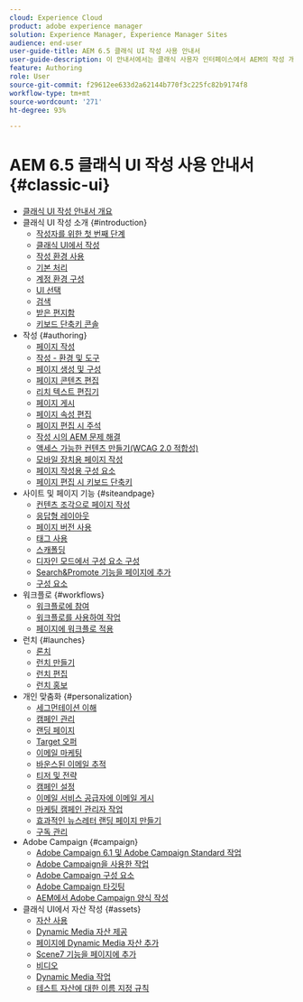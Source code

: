 ```yaml
---
cloud: Experience Cloud
product: adobe experience manager
solution: Experience Manager, Experience Manager Sites
audience: end-user
user-guide-title: AEM 6.5 클래식 UI 작성 사용 안내서
user-guide-description: 이 안내서에서는 클래식 사용자 인터페이스에서 AEM의 작성 개념을 다룹니다.
feature: Authoring
role: User
source-git-commit: f29612ee633d2a62144b770f3c225fc82b9174f8
workflow-type: tm+mt
source-wordcount: '271'
ht-degree: 93%

---
```



# AEM 6.5 클래식 UI 작성 사용 안내서 {#classic-ui}

+ [클래식 UI 작성 안내서 개요](home.md)
+ 클래식 UI 작성 소개 {#introduction}
   + [작성자를 위한 첫 번째 단계](classic-page-author-first-steps.md)
   + [클래식 UI에서 작성](classicui.md)
   + [작성 환경 사용](author-env.md)
   + [기본 처리](author-env-basic-handling.md)
   + [계정 환경 구성](author-env-user-props.md)
   + [UI 선택](author-env-select-ui.md)
   + [검색](author-env-search.md)
   + [받은 편지함](author-env-inbox.md)
   + [키보드 단축키 콘솔](author-env-keyboard-shortcuts.md)
+ 작성 {#authoring}
   + [페이지 작성](classic-page-author.md)
   + [작성 - 환경 및 도구](classic-page-author-env-tools.md)
   + [페이지 생성 및 구성](classic-page-author-manage-pages.md)
   + [페이지 콘텐츠 편집](classic-page-author-edit-content.md)
   + [리치 텍스트 편집기](classic-page-author-rich-text-editor.md)
   + [페이지 게시](classic-page-author-publish-pages.md)
   + [페이지 속성 편집](classic-page-author-edit-page-properties.md)
   + [페이지 편집 시 주석](classic-page-author-annotations.md)
   + [작성 시의 AEM 문제 해결](classic-page-author-troubleshooting.md)
   + [액세스 가능한 컨텐츠 만들기(WCAG 2.0 적합성)](classic-page-author-accessible-content.md)
   + [모바일 장치용 페이지 작성](classic-feature-mobile.md)
   + [페이지 작성용 구성 요소](classic-page-author-edit-mode.md)
   + [페이지 편집 시 키보드 단축키](classic-page-author-keyboard-shortcuts.md)
+ 사이트 및 페이지 기능 {#siteandpage}
   + [컨텐츠 조각으로 페이지 작성](classic-page-author-content-fragments.md)
   + [응답형 레이아웃](classic-page-author-responsive-layout.md)
   + [페이지 버전 사용](classic-page-author-work-with-versions.md)
   + [태그 사용](classic-feature-tags.md)
   + [스캐폴딩](classic-feature-scaffolding.md)
   + [디자인 모드에서 구성 요소 구성](classic-page-author-design-mode.md)
   + [Search&amp;Promote 기능을 페이지에 추가](classic-feature-search-promote.md)
   + [구성 요소](classic-page-author-default-components.md)
+ 워크플로 {#workflows}
   + [워크플로에 참여](classic-workflows-participating.md)
   + [워크플로를 사용하여 작업](classic-workflows.md)
   + [페이지에 워크플로 적용](classic-workflows-applying.md)
+ 런치 {#launches}
   + [론치](classic-launches.md)
   + [런치 만들기](classic-launches-creating.md)
   + [런치 편집](classic-launches-editing.md)
   + [런치 홍보](classic-launches-promoting.md)
+ 개인 맞춤화 {#personalization}
   + [세그먼테이션 이해](classic-personalization-campaigns-segmentation.md)
   + [캠페인 관리](classic-personalization-campaigns.md)
   + [랜딩 페이지](classic-personalization-campaigns-landingpage.md)
   + [Target 오퍼](classic-personalization-campaigns-target-offers.md)
   + [이메일 마케팅](classic-personalization-campaigns-email.md)
   + [바운스된 이메일 추적](classic-personalization-campaigns-email-tracking-bounces.md)
   + [티저 및 전략](classic-personalization-campaigns-teasers-strategy.md)
   + [캠페인 설정](classic-personalization-campaigns-setting-up-your.md)
   + [이메일 서비스 공급자에 이메일 게시](classic-personalization-campaigns-email-newsletters.md)
   + [마케팅 캠페인 관리자 작업](classic-personalization-campaigns-mktg-manager.md)
   + [효과적인 뉴스레터 랜딩 페이지 만들기](classic-personalization-campaigns-email-landingpage.md)
   + [구독 관리](classic-personalization-campaigns-email-subscriptions.md)
+ Adobe Campaign {#campaign}
   + [Adobe Campaign 6.1 및 Adobe Campaign Standard 작업](classic-personalization-ac-campaign.md)
   + [Adobe Campaign을 사용한 작업](classic-personalization-ac.md)
   + [Adobe Campaign 구성 요소](classic-personalization-ac-components.md)
   + [Adobe Campaign 타깃팅](classic-personalization-ac-target.md)
   + [AEM에서 Adobe Campaign 양식 작성](classic-personalization-ac-forms.md)
+ 클래식 UI에서 자산 작성 {#assets}
   + [자산 사용](classicui-assets.md)
   + [Dynamic Media 자산 제공](dynamic-media-assets-delivering.md)
   + [페이지에 Dynamic Media 자산 추가](dynamic-media-assets-adding-to-page.md)
   + [Scene7 기능을 페이지에 추가](manage-assets-classic-s7.md)
   + [비디오](manage-assets-classic-s7-video.md)
   + [Dynamic Media 작업](dynamic-media-assets.md)
   + [테스트 자산에 대한 이름 지정 규칙](asset-naming-conventions.md)
